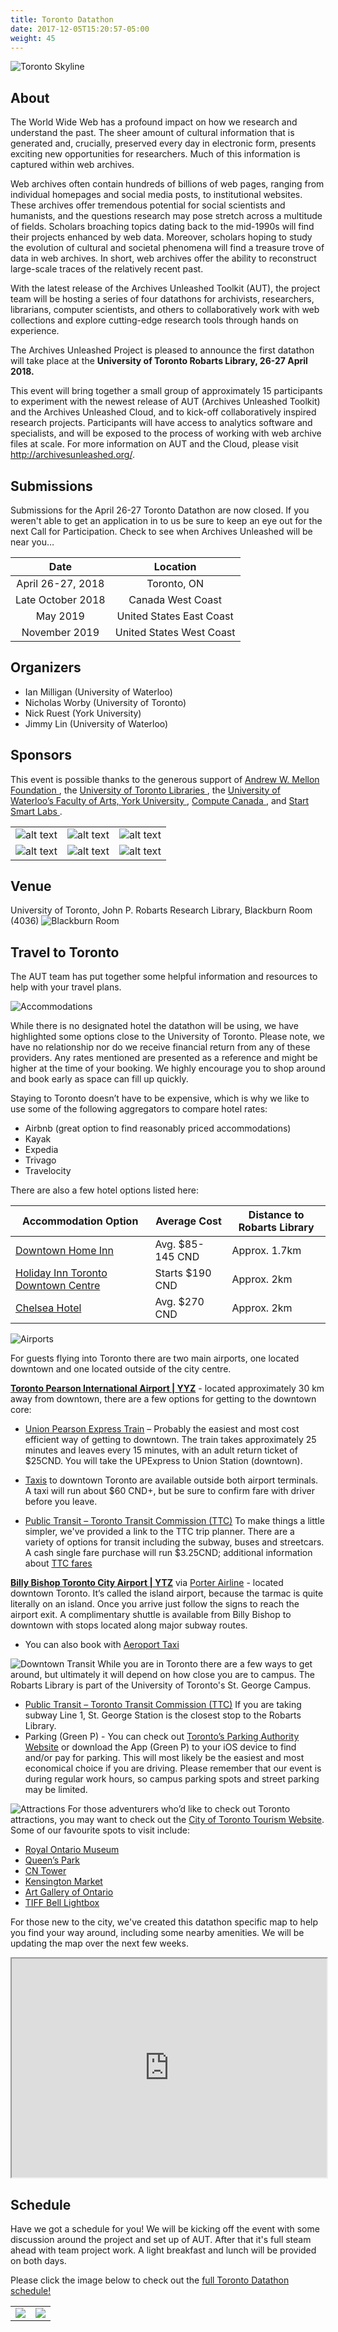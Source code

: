 ```yaml
---
title: Toronto Datathon
date: 2017-12-05T15:20:57-05:00
weight: 45
---
```

![Toronto Skyline](/images/toronto-skyline.png)
## About

The World Wide Web has a profound impact on how we research and understand the past. The sheer amount of cultural information that is generated and, crucially, preserved every day in electronic form, presents exciting new opportunities for researchers. Much of this information is captured within web archives.

Web archives often contain hundreds of billions of web pages, ranging from individual homepages and social media posts, to institutional websites. These archives offer tremendous potential for social scientists and humanists, and the questions research may pose stretch across a multitude of fields. Scholars broaching topics dating back to the mid-1990s will find their projects enhanced by web data. Moreover, scholars hoping to study the evolution of cultural and societal phenomena will find a treasure trove of data in web archives. In short, web archives offer the ability to reconstruct large-scale traces of the relatively recent past.

With the latest release of the Archives Unleashed Toolkit (AUT), the project team will be hosting a series of four datathons for archivists, researchers, librarians, computer scientists, and others to collaboratively work with web collections and explore cutting-edge research tools through hands on experience.

The Archives Unleashed Project is pleased to announce the first datathon will take place at the **University of Toronto Robarts Library, 26-27 April 2018.**

This event will bring together a small group of approximately 15 participants to experiment with the newest release of AUT (Archives Unleashed Toolkit) and the Archives Unleashed Cloud, and to kick-off collaboratively inspired research projects. Participants will have access to analytics software and specialists, and will be exposed to the process of working with web archive files at scale. For more information on AUT and the Cloud, please visit http://archivesunleashed.org/. 


## Submissions

Submissions for the April 26-27 Toronto Datathon are now closed. If you weren't able to get an application in to us be sure to keep an eye out for the next Call for Participation. 
Check to see when Archives Unleashed will be near you… 

|        Date       |         Location         |
|:-----------------:|:------------------------:|
| April 26-27, 2018 | Toronto, ON              |
| Late October 2018 | Canada West Coast        |
| May 2019          | United States East Coast |
| November 2019     | United States West Coast |

## Organizers

* Ian Milligan (University of Waterloo)
* Nicholas Worby (University of Toronto)
* Nick Ruest (York University)
* Jimmy Lin (University of Waterloo)


## Sponsors

This event is possible thanks to the generous support of <a href="https://mellon.org"> Andrew W. Mellon Foundation </a>, the <a href="https://onesearch.library.utoronto.ca/about"> University of Toronto Libraries </a>, the <a href="https://uwaterloo.ca/arts/"> University of Waterloo’s Faculty of Arts, <a href=""> York University </a>, <a href="https://www.computecanada.ca"> Compute Canada </a>, and <a href="http://www.startsmartlabs.com"> Start Smart Labs </a>.

|                                              |                                            |                                                     |
|----------------------------------------------|--------------------------------------------|-----------------------------------------------------|
| ![alt text](/images/mellon-logo-600x300.png) | ![alt text](/images/uoft-logo-600x200.png) | ![alt text](/images/waterloo-arts-logo-600x200.png) |
| ![alt text](/images/compute_canada_logo.png) | ![alt text](/images/start_smart_logo.png)      | ![alt text](/images/yorku-logo.png)                  |


## Venue 

University of Toronto, John P. Robarts Research Library, Blackburn Room (4036)
![Blackburn Room](/images/blackburn-room.png)

## Travel to Toronto

The AUT team has put together some helpful information and resources to help with your travel plans.

![Accommodations](/images/accommodations.png)

While there is no designated hotel the datathon will be using, we have highlighted some options close to the University of Toronto. Please note, we have no relationship nor do we receive financial return from any of these providers. Any rates mentioned are presented as a reference and might be higher at the time of your booking. We highly encourage you to shop around and book early as space can fill up quickly.

Staying to Toronto doesn’t have to be expensive, which is why we like to use some of the following aggregators to compare hotel rates:

* Airbnb (great option to find reasonably priced accommodations)
* Kayak
* Expedia
* Trivago
* Travelocity

There are also a few hotel options listed here:

| Accommodation Option                                                                                          | Average Cost    | Distance to Robarts Library |
|---------------------------------------------------------------------------------------------------------------|-----------------|-----------------------------|
| [Downtown Home Inn](http://www.downtownhomeinn.com/index.html)                                                | Avg. $85-145 CND     | Approx. 1.7km               |
| [Holiday Inn Toronto Downtown Centre](https://www.ihg.com/holidayinn/hotels/us/en/toronto/yyzct/hoteldetail ) | Starts $190 CND | Approx. 2km                 |
| [Chelsea Hotel](http://www.chelseatoronto.com/en/)                                                            | Avg. $270 CND   | Approx. 2km                 |

![Airports](/images/airports.png)

For guests flying into Toronto there are two main airports, one located downtown and one located outside of the city centre. 

[**Toronto Pearson International Airport | YYZ**](http://www.torontopearson.com/) - located approximately 30 km away from downtown, there are a few options for getting to the downtown core:

* [Union Pearson Express Train](https://www.upexpress.com/) – Probably the easiest and most cost efficient way of getting to downtown. The train takes approximately 25 minutes and leaves every 15 minutes, with an adult return ticket of $25CND. You will take the UPExpress to Union Station (downtown). 

* [Taxis](http://www.torontopearson.com/en/toandfrom/taxilimo/#) to downtown Toronto are available outside both airport terminals. A taxi will run about $60 CND+, but be sure to confirm fare with driver before you leave.

* [Public Transit – Toronto Transit Commission (TTC)](http://www.ttc.ca/Trip_planner/index.jsp) To make things a little simpler, we've provided a link to the TTC trip planner. There are a variety of options for transit including the subway, buses and streetcars. A cash single fare purchase will run $3.25CND; additional information about [TTC fares](https://www.ttc.ca/Fares_and_passes/Prices/Prices.jsp)

[**Billy Bishop Toronto City Airport | YTZ**](http://www.torontoport.com/Airport/Getting-To.aspx) via [Porter Airline](https://www.flyporter.com/) - located downtown Toronto. It’s called the island airport, because the tarmac is quite literally on an island. Once you arrive just follow the signs to reach the airport exit. A complimentary shuttle is available from Billy Bishop to downtown with stops located along major subway routes. 

* You can also book with [Aeroport Taxi](http://www.aeroporttaxi.com/billy-bishop-airport-taxi/) 
 
![Downtown Transit](/images/transit.png)
While you are in Toronto there are a few ways to get around, but ultimately it will depend on how close you are to campus. The Robarts Library is part of the University of Toronto's St. George Campus. 

* [Public Transit – Toronto Transit Commission (TTC)](http://www.ttc.ca/Trip_planner/index.jsp) If you are taking subway Line 1, St. George Station is the closest stop to the Robarts Library. 
* Parking (Green P) - You can check out [Toronto’s Parking Authority Website](parking.green.com) or download the App (Green P) to your iOS device to find and/or pay for parking. This will most likely be the easiest and most economical choice if you are driving. Please remember that our event is during regular work hours, so campus parking spots and street parking may be limited.

![Attractions](/images/attractions.png)
For those adventurers who’d like to check out Toronto attractions, you may want to check out the [City of Toronto Tourism Website](http://www.seetorontonow.com). Some of our favourite spots to visit include: 

* [Royal Ontario Museum](https://www.rom.on.ca/en)
* [Queen’s Park](http://www.ontla.on.ca/lao/en/coming-to-queens-park/)
* [CN Tower](http://www.cntower.ca/intro.html)
* [Kensington Market](http://www.kensington-market.ca/Default.asp?id=home&l=1)
* [Art Gallery of Ontario](https://ago.ca)
* [TIFF Bell Lightbox](https://www.tiff.net/visit/)

For those new to the city, we've created this datathon specific map to help you find your way around, including some nearby amenities. We will be updating the map over the next few weeks.

<iframe src="https://www.google.com/maps/d/u/1/embed?mid=10Xx49JUywmcCec3szcugJO4D7pFxMqaJ" width="100%" height="350"></iframe>

## Schedule

<p>Have we got a schedule for you! We will be kicking off the event with some discussion around the project and set up of AUT. After that it's full steam ahead with team project work. A light breakfast and lunch will be provided on both days.</p>

<p>Please click the image below to check out the <a href="/images/toronto-schedule.pdf">full Toronto Datathon schedule!</a></p>

|               |                  |
|:-----------------:|:------------------------:|
| <a href="/images/toronto-schedule.pdf"><img src="/images/toronto-day1.png"></a> | <a href="/images/toronto-schedule.pdf"><img src="/images/toronto-day2.png" ></a>